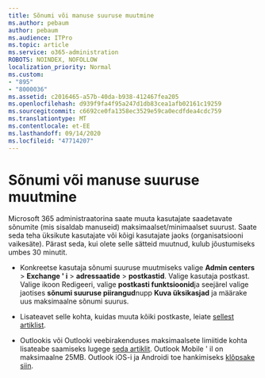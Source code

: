```yaml
---
title: Sõnumi või manuse suuruse muutmine
ms.author: pebaum
author: pebaum
ms.audience: ITPro
ms.topic: article
ms.service: o365-administration
ROBOTS: NOINDEX, NOFOLLOW
localization_priority: Normal
ms.custom:
- "895"
- "8000036"
ms.assetid: c2016465-a57b-40da-b938-412467fea205
ms.openlocfilehash: d939f9fa4f95a247d1db83cea1afb02161c19259
ms.sourcegitcommit: c6692ce0fa1358ec3529e59ca0ecdfdea4cdc759
ms.translationtype: MT
ms.contentlocale: et-EE
ms.lasthandoff: 09/14/2020
ms.locfileid: "47714207"
---
```

# <a name="changing-message-or-attachment-size"></a>Sõnumi või manuse suuruse muutmine

Microsoft 365 administraatorina saate muuta kasutajate saadetavate sõnumite (mis sisaldab manuseid) maksimaalset/minimaalset suurust. Saate seda teha üksikute kasutajate või kõigi kasutajate jaoks (organisatsiooni vaikesäte). Pärast seda, kui olete selle sätteid muutnud, kulub jõustumiseks umbes 30 minutit.
  
- Konkreetse kasutaja sõnumi suuruse muutmiseks valige **Admin centers** \> **Exchange ' i** \> **adressaatide** \> **postkastid**. Valige kasutaja postkast. Valige ikoon Redigeeri, valige **postkasti funktsioonid**ja seejärel valige jaotises **sõnumi suuruse piirangud**nupp **Kuva üksikasjad** ja määrake uus maksimaalne sõnumi suurus.

- Lisateavet selle kohta, kuidas muuta kõiki postkaste, leiate [sellest artiklist](https://www.microsoft.com/microsoft-365/blog/2015/04/15/office-365-now-supports-larger-email-messages-up-to-150-mb/).

- Outlookis või Outlooki veebirakenduses maksimaalsete limiitide kohta lisateabe saamiseks lugege [seda artiklit](https://technet.microsoft.com/library/exchange-online-limits.aspx#MessageLimits). Outlook Mobile ' il on maksimaalne 25MB. Outlook iOS-i ja Androidi toe hankimiseks [klõpsake siin](https://support.office.com/article/Get-in-app-help-for-Outlook-for-iOS-and-Android-218a22d1-9fa5-4889-b689-de1c63493243).

